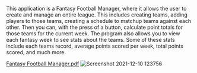 This application is a Fantasy Football Manager, where it allows the user to create and manage an entire league. 
This includes creating teams, adding players to those teams, creating a schedule to matchup teams against each other.
Then you can, with the press of a button, calculate point totals for those teams for the current week. The program also
allows you to view each fantasy week to see stats about the teams. Some of these stats include each teams record, average points 
scored per week, total points scored, and much more. 


[Fantasy Football Manager.pdf](https://github.com/jadenfigger/Fantasy-Football-Manage-V2/files/7695043/Fantasy.Football.Manager.pdf)
![Screenshot 2021-12-10 123756](https://user-images.githubusercontent.com/30098785/145631824-7f8e7663-d1df-4046-a051-99be4a5a6e24.png)
